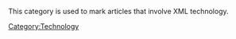This category is used to mark articles that involve XML technology.

[Category:Technology](Category:Technology "wikilink")
